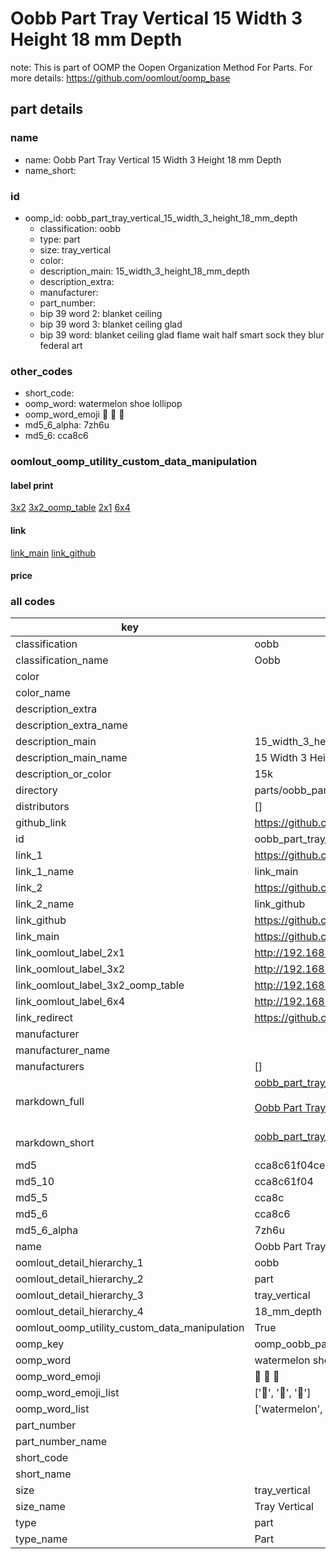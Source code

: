# Oobb Part Tray Vertical 15 Width 3 Height 18 mm Depth  

note: This is part of OOMP the Oopen Organization Method For Parts. For more details: https://github.com/oomlout/oomp_base

##  part details
  







### name
* name: Oobb Part Tray Vertical 15 Width 3 Height 18 mm Depth
* name_short: 
### id
* oomp_id: oobb_part_tray_vertical_15_width_3_height_18_mm_depth
  * classification: oobb
  * type: part
  * size: tray_vertical
  * color: 
  * description_main: 15_width_3_height_18_mm_depth
  * description_extra: 
  * manufacturer: 
  * part_number: 
  * bip 39 word 2: blanket ceiling
  * bip 39 word 3: blanket ceiling glad
  * bip 39 word: blanket ceiling glad flame wait half smart sock they blur federal art

### other_codes
* short_code: 
* oomp_word: watermelon shoe lollipop
* oomp_word_emoji :watermelon: :shoe: :lollipop:
* md5_6_alpha: 7zh6u
* md5_6: cca8c6






### oomlout_oomp_utility_custom_data_manipulation
#### label print
[3x2](http://192.168.1.245:1112/?label=oomp%207zh6u)
[3x2_oomp_table](http://192.168.1.108:1112/?label=oomp%207zh6u)
[2x1](http://192.168.1.242:1112/?label=oomp%207zh6u)
[6x4](http://192.168.1.55:1112/?label=oomp%207zh6u)    

#### link

[link_main](https://github.com/oomlout/oomlout_oomp_version_1_messy/tree/main/parts/oobb_part_tray_vertical_15_width_3_height_18_mm_depth) [link_github](https://github.com/oomlout/oomlout_oomp_version_1_messy/tree/main/parts/oobb_part_tray_vertical_15_width_3_height_18_mm_depth)                             

#### price







### all codes 
| key | value |  
| --- | --- |  
| classification | oobb |  
| classification_name | Oobb |  
| color |  |  
| color_name |  |  
| description_extra |  |  
| description_extra_name |  |  
| description_main | 15_width_3_height_18_mm_depth |  
| description_main_name | 15 Width 3 Height 18 mm Depth |  
| description_or_color | 15k |  
| directory | parts/oobb_part_tray_vertical_15_width_3_height_18_mm_depth |  
| distributors | [] |  
| github_link | https://github.com/oomlout/oomlout_oomp_part_src/tree/main/parts/oobb_part_tray_vertical_15_width_3_height_18_mm_depth |  
| id | oobb_part_tray_vertical_15_width_3_height_18_mm_depth |  
| link_1 | https://github.com/oomlout/oomlout_oomp_version_1_messy/tree/main/parts/oobb_part_tray_vertical_15_width_3_height_18_mm_depth |  
| link_1_name | link_main |  
| link_2 | https://github.com/oomlout/oomlout_oomp_version_1_messy/tree/main/parts/oobb_part_tray_vertical_15_width_3_height_18_mm_depth |  
| link_2_name | link_github |  
| link_github | https://github.com/oomlout/oomlout_oomp_version_1_messy/tree/main/parts/oobb_part_tray_vertical_15_width_3_height_18_mm_depth |  
| link_main | https://github.com/oomlout/oomlout_oomp_version_1_messy/tree/main/parts/oobb_part_tray_vertical_15_width_3_height_18_mm_depth |  
| link_oomlout_label_2x1 | http://192.168.1.242:1112/?label=oomp%207zh6u |  
| link_oomlout_label_3x2 | http://192.168.1.245:1112/?label=oomp%207zh6u |  
| link_oomlout_label_3x2_oomp_table | http://192.168.1.108:1112/?label=oomp%207zh6u |  
| link_oomlout_label_6x4 | http://192.168.1.55:1112/?label=oomp%207zh6u |  
| link_redirect | https://github.com/oomlout/oomlout_oomp_version_1_messy/tree/main/parts/oobb_part_tray_vertical_15_width_3_height_18_mm_depth |  
| manufacturer |  |  
| manufacturer_name |  |  
| manufacturers | [] |  
| markdown_full | [oobb_part_tray_vertical_15_width_3_height_18_mm_depth](none)<br>[](none)<br>[Oobb Part Tray Vertical 15 Width 3 Height 18 Mm Depth](none)<br><br> |  
| markdown_short | [oobb_part_tray_vertical_15_width_3_height_18_mm_depth](none)<br><br> |  
| md5 | cca8c61f04ce1991a1fb3584c50938ba |  
| md5_10 | cca8c61f04 |  
| md5_5 | cca8c |  
| md5_6 | cca8c6 |  
| md5_6_alpha | 7zh6u |  
| name | Oobb Part Tray Vertical 15 Width 3 Height 18 mm Depth |  
| oomlout_detail_hierarchy_1 | oobb |  
| oomlout_detail_hierarchy_2 | part |  
| oomlout_detail_hierarchy_3 | tray_vertical |  
| oomlout_detail_hierarchy_4 | 18_mm_depth |  
| oomlout_oomp_utility_custom_data_manipulation | True |  
| oomp_key | oomp_oobb_part_tray_vertical_15_width_3_height_18_mm_depth |  
| oomp_word | watermelon shoe lollipop |  
| oomp_word_emoji | :watermelon: :shoe: :lollipop: |  
| oomp_word_emoji_list | [':watermelon:', ':shoe:', ':lollipop:'] |  
| oomp_word_list | ['watermelon', 'shoe', 'lollipop'] |  
| part_number |  |  
| part_number_name |  |  
| short_code |  |  
| short_name |  |  
| size | tray_vertical |  
| size_name | Tray Vertical |  
| type | part |  
| type_name | Part |  
